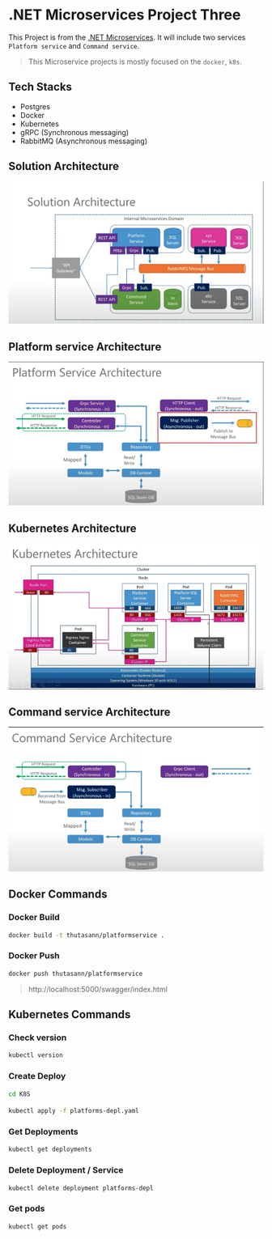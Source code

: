 # .NET Microservices Project Three

This Project is from the [.NET Microservices](https://www.youtube.com/watch?v=DgVjEo3OGBI).
It will include two services `Platform service` and `Command service`.

> This Microservice projects is mostly focused on the `docker`, `k8s`.

## Tech Stacks

-   Postgres
-   Docker
-   Kubernetes
-   gRPC (Synchronous messaging)
-   RabbitMQ (Asynchronous messaging)

## Solution Architecture

![Solution Architecture](examples/solution-architecture.png)

## Platform service Architecture

![Platform service Architecture](examples/platform-service-architecture.png)

## Kubernetes Architecture

![Kubernetes Architecture](examples/kubernetes-architecture.png)

## Command service Architecture

![Command service Architecture](examples/command-service-architecture.png)

## Docker Commands

### Docker Build

```bash
docker build -t thutasann/platformservice .
```

### Docker Push

```bash
docker push thutasann/platformservice
```

> http://localhost:5000/swagger/index.html <br/>

## Kubernetes Commands

### Check version

```bash
kubectl version
```

### Create Deploy

```bash
cd K8S

kubectl apply -f platforms-depl.yaml
```

### Get Deployments

```bash
kubectl get deployments
```

### Delete Deployment / Service

```bash
kubectl delete deployment platforms-depl
```

### Get pods

```bash
kubectl get pods
```
